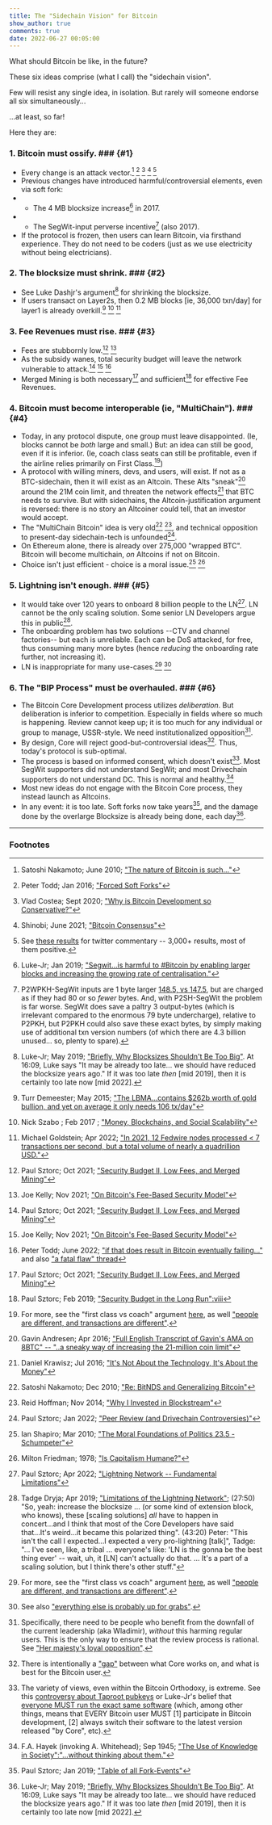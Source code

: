 ```yaml
---
title: The "Sidechain Vision" for Bitcoin
show_author: true
comments: true
date: 2022-06-27 00:05:00
---
```



What should Bitcoin be like, in the future?

These six ideas comprise (what I call) the "sidechain vision".

Few will resist any single idea, in isolation. But rarely will someone endorse all six simultaneously...

...at least, so far!

Here they are:

### 1. Bitcoin must ossify. ### {#1}

* Every change is an attack vector.[^1] [^2] [^3] [^4] [^5]
* Previous changes have introduced harmful/controversial elements, even via soft fork:
* * The 4 MB blocksize increase[^6] in 2017.
* * The SegWit-input perverse incentive[^7] (also 2017).
* If the protocol is frozen, then users can learn Bitcoin, via firsthand experience. They do not need to be coders (just as we use electricity without being electricians).

[^1]: Satoshi Nakamoto; June 2010; ["The nature of Bitcoin is such..."](https://satoshi.nakamotoinstitute.org/posts/bitcointalk/126/#selection-33.0-33.128)
[^2]: Peter Todd; Jan 2016; ["Forced Soft Forks"](https://petertodd.org/2016/forced-soft-forks)
[^3]: Vlad Costea; Sept 2020; ["Why is Bitcoin Development so Conservative?"](https://blog.trezor.io/why-is-bitcoin-development-so-conservative-a22d37765c5b)
[^4]: Shinobi; June 2021; ["Bitcoin Consensus"](https://www.whatbitcoindid.com/podcast/bitcoin-tech-5-bitcoin-consensus)
[^5]: See [these results](https://www.google.com/search?q=ossify+bitcoin+site%253Atwitter.com) for twitter commentary -- 3,000+ results, most of them positive.
[^6]: Luke-Jr; Jan 2019; ["Segwit...is harmful to #Bitcoin by enabling larger blocks and increasing the growing rate of centralisation."](https://twitter.com/LukeDashjr/status/1085940241414979586)
[^7]: P2WPKH-SegWit inputs are 1 byte larger [148.5, vs 147.5](https://medium.com/coinmonks/on-bitcoin-transaction-sizes-part-2-9445373d17f4#7f9a), but are charged as if they had 80 or so *fewer* bytes. And, with P2SH-SegWit the problem is far worse. SegWit does save a paltry 3 output-bytes (which is irrelevant compared to the enormous 79 byte undercharge), relative to P2PKH, but P2PKH could also save these exact bytes, by simply making use of additional txn version numbers (of which there are 4.3 billion unused... so, plenty to spare).


### 2. The blocksize must shrink. ### {#2}

* See Luke Dashjr's argument[^8] for shrinking the blocksize. 
* If users transact on Layer2s, then 0.2 MB blocks [ie, 36,000 txn/day] for layer1 is already overkill.[^9] [^11] [^10]

[^8]: Luke-Jr; May 2019; ["Briefly, Why Blocksizes Shouldn't Be Too Big"](https://youtu.be/JJF5Gnro1GU?t=393). At 16:09, Luke says "It may be already too late... we should have reduced the blocksize years ago." If it was too late *then* [mid 2019], then it is certainly too late now [mid 2022].
[^9]: Turr Demeester; May 2015; ["The LBMA...contains $262b worth of gold bullion, and yet on average it only needs 106 tx/day"](https://twitter.com/TuurDemeester/status/602613356948631552)
[^10]: Michael Goldstein; Apr 2022; ["In 2021, 12 Fedwire nodes processed < 7 transactions per second, but a total volume of nearly a quadrillion USD."](https://twitter.com/bitstein/status/1510474416286846976)
[^11]: Nick Szabo ; Feb 2017 ; ["Money, Blockchains, and Social Scalability"](https://nakamotoinstitute.org/money-blockchains-and-social-scalability/#:~:text=the%20Bitcoin%20blockchain%20itself%20cannot%20possibly%20come%20anywhere%20near%20Visa%20transaction%2Dper%2Dsecond%20numbers%20and%20maintain%20the%20automated%20integrity%20that%20creates%20its%20distinctive%20advantages)


### 3. Fee Revenues must rise. ### {#3}

* Fees are stubbornly low.[^12] [^13]
* As the subsidy wanes, total security budget will leave the network vulnerable to attack.[^12] [^13] [^15]
* Merged Mining is both necessary[^12] and sufficient[^14] for effective Fee Revenues.

[^12]: Paul Sztorc; Oct 2021; ["Security Budget II, Low Fees, and Merged Mining"](https://www.truthcoin.info/blog/security-budget-ii-mm/)
[^13]: Joe Kelly; Nov 2021; ["On Bitcoin's Fee-Based Security Model"](https://joekelly100.medium.com/on-bitcoins-fee-based-security-model-part-1-beware-the-turkey-fallacy-4285e18d41ea)
[^14]: Paul Sztorc; Feb 2019; ["Security Budget in the Long Run":viii](https://www.truthcoin.info/blog/security-budget/#viii-visas-transaction-fee-revenues)
[^15]: Peter Todd; June 2022; ["if that does result in Bitcoin eventually failing..."](https://twitter.com/peterktodd/status/1540079027913998341) and also ["a fatal flaw" thread](https://twitter.com/peterktodd/status/1540784802198040576)


### 4. Bitcoin must become interoperable (ie, "MultiChain"). ### {#4}

* Today, in any protocol dispute, one group must leave disappointed. (Ie, blocks cannot be *both* large and small.) But: an idea can still be good, even if it is inferior. (Ie, coach class seats can still be profitable, even if the airline relies primarily on First Class.[^16])
* A protocol with willing miners, devs, and users, will exist. If not as a BTC-sidechain, then it will exist as an Altcoin. These Alts "sneak"[^17] around the 21M coin limit, and threaten the network effects[^18] that BTC needs to survive. But with sidechains, the Altcoin-justification argument is reversed: there is no story an Altcoiner could tell, that an investor would accept.
* The "MultiChain Bitcoin" idea is very old[^19] [^20], and technical opposition to present-day sidechain-tech is unfounded[^21].
* On Ethereum alone, there is already over 275,000 "wrapped BTC". Bitcoin will become multichain, *on* Altcoins if not on Bitcoin.
* Choice isn't just efficient - choice is a moral issue.[^22] [^23]


[^16]: For more, see the "first class vs coach" argument [here](https://www.truthcoin.info/blog/thunder/#b-a-new-framework), as well ["people are different, and transactions are different"](https://lists.linuxfoundation.org/pipermail/bitcoin-dev/2022-March/020034.html).
[^17]: Gavin Andresen; Apr 2016; ["Full English Transcript of Gavin's AMA on 8BTC" -- "..a sneaky way of increasing the 21-million coin limit"](https://old.reddit.com/r/btc/comments/4ftw41/full_english_transcript_of_gavins_ama_on_8btc/#:~:text=a%20sneaky%20way%20of%20increasing%20the%2021%2Dmillion%20coin%20limit)
[^18]: Daniel Krawisz; Jul 2016; ["It's Not About the Technology, It's About the Money"](https://nakamotoinstitute.org/mempool/its-not-about-the-technology-its-about-the-money/)
[^19]: Satoshi Nakamoto; Dec 2010; ["Re: BitNDS and Generalizing Bitcoin"](https://bitcointalk.org/index.php?topic=1790.msg28696#msg28696)
[^20]: Reid Hoffman; Nov 2014; ["Why I Invested in Blockstream"](https://www.linkedin.com/pulse/20141117154558-1213-the-future-of-the-bitcoin-ecosystem-and-trustless-trust-why-i-invested-in-blockstream)
[^21]: Paul Sztorc; Jan 2022; ["Peer Review (and Drivechain Controversies)"](https://www.drivechain.info/peer-review/peer-review-new/)
[^22]: Ian Shapiro; Mar 2010; ["The Moral Foundations of Politics 23.5 - Schumpeter"](https://youtu.be/Z9ouzj3R574?t=1984)
[^23]: Milton Friedman; 1978; ["Is Capitalism Humane?"](https://youtu.be/ORQtnQRqOKc?t=925)



### 5. Lightning isn't enough. ### {#5}

* It would take over 120 years to onboard 8 billion people to the LN[^24]. LN cannot be the only scaling solution. Some senior LN Developers argue this in public[^26].
* The onboarding problem has two solutions --CTV and channel factories-- but each is unreliable. Each can be DoS attacked, for free, thus consuming many more bytes (hence *reducing* the onboarding rate further, not increasing it).
* LN is inappropriate for many use-cases.[^16] [^25]


[^24]: Paul Sztorc; Apr 2022; ["Lightning Network -- Fundamental Limitations"](https://www.truthcoin.info/blog/lightning-limitations/)
[^25]: See also ["everything else is probably up for grabs"](https://lists.linuxfoundation.org/pipermail/bitcoin-dev/2022-March/020043.html).
[^26]: Tadge Dryja; Apr 2019; ["Limitations of the Lightning Network"](https://www.youtube.com/watch?v=LnG5H62I7Ko); (27:50) "So, yeah: increase the blocksize ... (or some kind of extension block, who knows), these [scaling solutions] *all* have to happen in concert...and I think that most of the Core Developers have said that...It's weird...it became this polarized thing". (43:20) Peter: "This isn't the call I expected...I expected a very pro-lightning [talk]", Tadge: "... I've seen, like, a tribal ... everyone's like: 'LN is the gonna be the best thing ever' -- wait, uh, it [LN] can't actually do that. ... It's a part of a scaling solution, but I think there's other stuff."


### 6. The "BIP Process" must be overhauled. ### {#6}


* The Bitcoin Core Development process utilizes *deliberation*. But deliberation is inferior to competition. Especially in fields where so much is happening. Review cannot keep up; it is too much for any individual or group to manage, USSR-style. We need institutionalized opposition[^27].
* By design, Core will reject good-but-controversial ideas[^28]. Thus, today's protocol is sub-optimal.
* The process is based on informed consent, which doesn't exist[^29]. Most SegWit supporters did not understand SegWit; and most Drivechain supporters do not understand DC. This is normal and healthy.[^31]
* Most new ideas do not engage with the Bitcoin Core process, they instead launch as Altcoins.
* In any event: it is too late. Soft forks now take years[^30], and the damage done by the overlarge Blocksize is already being done, each day[^8].


[^27]: Specifically, there need to be people who benefit from the downfall of the current leadership (aka Wladimir), *without* this harming regular users. This is the only way to ensure that the review process is rational. See ["Her majesty's loyal opposition"](https://en.wikipedia.org/wiki/Her_Majesty%27s_Most_Loyal_Opposition_%28United_Kingdom%29).
[^28]: There is intentionally a ["gap"](https://twitter.com/Truthcoin/status/1523349241879425025) between what Core works on, and what is best for the Bitcoin user.
[^29]: The variety of views, even within the Bitcoin Orthodoxy, is extreme. See this [controversy about Taproot pubkeys](https://twitter.com/ercwl/status/1522283651085574149) or Luke-Jr's belief that [everyone MUST run the exact same software](https://twitter.com/LukeDashjr/status/1523352520692625408) (which, among other things, means that EVERY Bitcoin user MUST [1] participate in Bitcoin development, [2] always switch their software to the latest version released "by Core", etc).
[^30]: Paul Sztorc; Jan 2019; ["Table of all Fork-Events"](https://twitter.com/Truthcoin/status/1088934244762640384)
[^31]: F.A. Hayek (invoking A. Whitehead); Sep 1945; ["The Use of Knowledge in Society":"...without thinking about them."](https://fee.org/articles/the-use-of-knowledge-in-society/#:~:text=%22It%20is%20a,thinking%20about%20them.%22)

---

### Footnotes